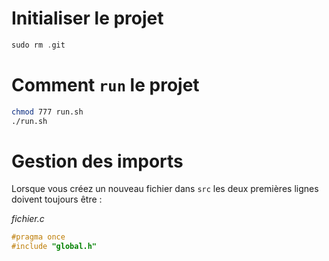 # Initialiser le projet
```c
sudo rm .git
```

# Comment `run` le projet
```sh
chmod 777 run.sh
./run.sh
```

# Gestion des imports

Lorsque vous créez un nouveau fichier dans `src` les deux premières lignes doivent toujours être :

*fichier.c*
```c
#pragma once
#include "global.h"
```